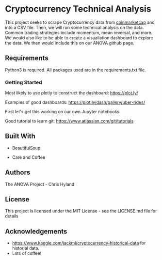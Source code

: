 # Cryptocurrency Technical Analysis
This project seeks to scrape Cryptocurrency data from [coinmarketcap](https://coinmarketcap.com/) and into a CSV file. Then, we will run some technical analysis on the data. Common trading strategies include momentum, mean reversal, and more. We would also like to be able to create a visualiation
dashboard to explore the data. We then would include this on our ANOVA github page.

## Requirements

Python3 is required. All packages used are in the requirements.txt file.

### Getting Started

Most likely to use plotly to construct the dashboard: https://plot.ly/

Examples of good dashboards: https://plot.ly/dash/gallery/uber-rides/

First let's get this working on our own Jupyter notebooks.

Good tutorial to learn git: https://www.atlassian.com/git/tutorials

## Built With

* BeautifulSoup

* Care and Coffee

## Authors

The ANOVA Project - Chris Hyland

## License

This project is licensed under the MIT License - see the LICENSE.md file for details

## Acknowledgements

* https://www.kaggle.com/jackml/cryptocurrency-historical-data for historial data.
* Lots of coffee!
